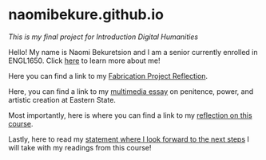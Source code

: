 # naomibekure.github.io

*This is my final project for Introduction Digital Humanities*

Hello! My name is Naomi Bekuretsion and I am a senior currently enrolled in ENGL1650. Click [here](AboutMe.md) to learn more about me!

Here you can find a link to my [Fabrication Project Reflection](ECprojectreflection.md). 

Here, you can find a link to my [multimedia essay](naomibekure.md) on penitence, power, and artistic creation at Eastern State.

Most importantly, here is where you can find a link to my [reflection on this course](FinalReflection.md). 

Lastly, here to read my [statement where I look forward to the next steps](lookingforward.md) I will take with my readings from this course!
